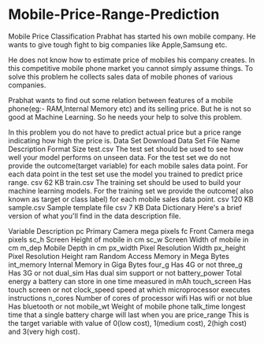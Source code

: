 # Mobile-Price-Range-Prediction

Mobile Price Classification
Prabhat has started his own mobile company. He wants to give tough fight to big companies like Apple,Samsung etc.

He does not know how to estimate price of mobiles his company creates. In this competitive mobile phone market you cannot simply assume things. To solve this problem he collects sales data of mobile phones of various companies.

Prabhat wants to find out some relation between features of a mobile phone(eg:- RAM,Internal Memory etc) and its selling price. But he is not so good at Machine Learning. So he needs your help to solve this problem.

In this problem you do not have to predict actual price but a price range indicating how high the price is.
Data Set Download Data Set
File Name	Description	Format	Size
test.csv	The test set should be used to see how well your model performs on unseen data. For the test set we do not provide the outcome(target variable) for each mobile sales data point. For each data point in the test set use the model you trained to predict price range.	csv	62 KB 
train.csv	The training set should be used to build your machine learning models. For the training set we provide the outcome( also known as target or class label) for each mobile sales data point.	csv	120 KB 
sample.csv	Sample template file	csv	7 KB 
Data Dictionary
Here's a brief version of what you'll find in the data description file.

Variable	Description
pc	Primary Camera mega pixels
fc	Front Camera mega pixels
sc_h	Screen Height of mobile in cm
sc_w	Screen Width of mobile in cm
m_dep	Mobile Depth in cm
px_width	Pixel Resolution Width
px_height	Pixel Resolution Height
ram	Random Access Memory in Mega Bytes
int_memory	Internal Memory in Giga Bytes
four_g	Has 4G or not
three_g	Has 3G or not
dual_sim	Has dual sim support or not
battery_power	Total energy a battery can store in one time measured in mAh
touch_screen	Has touch screen or not
clock_speed	speed at which microprocessor executes instructions
n_cores	Number of cores of processor
wifi	Has wifi or not
blue	Has bluetooth or not
mobile_wt	Weight of mobile phone
talk_time	longest time that a single battery charge will last when you are
price_range	This is the target variable with value of 0(low cost), 1(medium cost), 2(high cost) and 3(very high cost).
